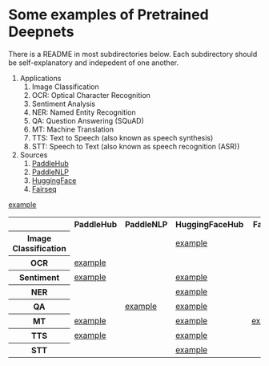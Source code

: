 # Some examples of Pretrained Deepnets

There is a README in most subdirectories below.  Each subdirectory should be self-explanatory and indepedent of one another.

<ol>
<li>Applications
<ol>
<li>Image Classification</li>
<li>OCR: Optical Character Recognition</li>
<li>Sentiment Analysis</li>
<li>NER: Named Entity Recognition</li>
<li>QA: Question Answering (SQuAD)</li>
<li>MT: Machine Translation</li>
<li>TTS: Text to Speech (also known as speech synthesis)</li>
<li>STT: Speech to Text (also known as speech recognition (ASR))</li>
</ol></li>

<li>Sources
<ol>
<li><a href="https://www.paddlepaddle.org.cn/hublist">PaddleHub</a></li>
<li><a href="https://github.com/PaddlePaddle/PaddleNLP">PaddleNLP</a></li>
<li><a href="https://huggingface.co/transformers/">HuggingFace</a></li>
<li><a href="https://github.com/pytorch/fairseq/blob/master/examples/translation/README.md">Fairseq</a></li>
</ol></li>
</ol>

<table id="shortcuts">
<tr> <th> </th>      <th> PaddleHub </th>  <th> PaddleNLP </th> <th> HuggingFaceHub </th> <th> Fairseq </th> </tr>
<tr> <th> Image Classification </th> <a href="PaddleHub/inference/image_classification">example</a> <td> <td> </td> </td> <td> <a href="HuggingFaceHub/inference/image_classification">example</a>  </td> <td> </td> </tr>
<tr> <th> OCR </th>  <td> <a href="PaddleHub/inference/OCR">example</a> <td> </td> </td> <td> </td> <td> </td> </tr>
<tr> <th> Sentiment </th> <td> <a href="PaddleHub/inference/sentiment">example</a> <td> </td> </td> <td> <a href="HuggingFaceHub/inference/sentiment">example</a>  </td> <td> </td> </tr>
<tr> <th> NER </th> <td> </td> <td> </td><td> <a href="HuggingFaceHub/inference/ner">example</a> </td>  </tr>
<tr> <th> QA </th> <td> </td> <td> <a href="PaddleNLP/inferencequestion_answering">example</a> <td> <a href="HuggingFaceHub/inference/question_answering">example</a> </td> </td> <td> </td> </tr>
<tr> <th> MT </th> <td> <a href="PaddleHub/inference/translate">example</a> </td> <td> </td> <td> <a href="HuggingFaceHub/inference/translate">example</a> </td>  <td> <a href="Fairseq/inference/translate">example</a> </td> </tr>
<tr> <th> TTS </th> <td> <a href="PaddleHub/inference/text_to_speech">example</a> </td> <td> </td> <td> <a href="HuggingFaceHub/inference/text_to_speech">example</a>  </td>  <td> </td> </tr>
<tr> <th> STT </th> <td>  </td> <td> </td> <td> <a href="HuggingFaceHub/inference/speech_to_text">example</a> </td>  <td> </td> </tr>
</table>
